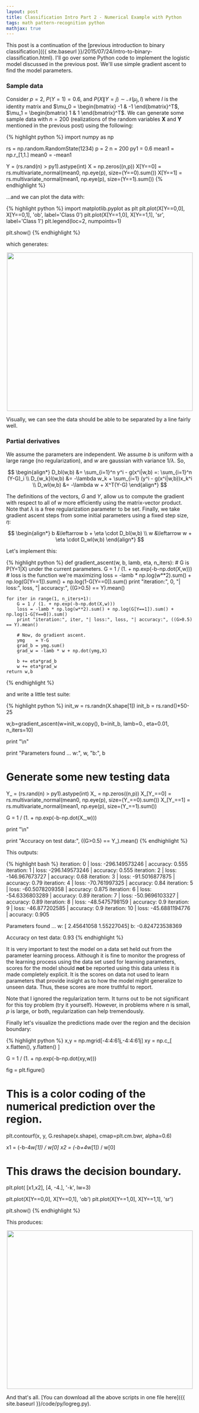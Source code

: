 ```yaml
---
layout: post
title: Classification Intro Part 2 - Numerical Example with Python
tags: math pattern-recognition python
mathjax: true
---
```


This post is a continuation of the [previous introduction to binary classification]({{ site.baseurl }}/2015/07/24/intro-to-binary-classification.html). I'll go over some Python code to implement the logistic model discussed in the previous post. We'll use simple gradient ascent to find the model parameters.

### Sample data

Consider $p=2$, $P(Y=1)=0.6$, and $P(X\|Y=j) \sim \mathcal{N}(\mu_j, I)$ where $I$ is the identity matrix and $\mu_0 = \begin{bmatrix} -1 & -1 \end{bmatrix}^T$, $\mu_1 = \begin{bmatrix} 1 & 1 \end{bmatrix}^T$. We can generate some sample data with $n=200$ (realizations of the random variables $\mathbf{X}$ and $\mathbf{Y}$ mentioned in the previous post) using the following:

{% highlight python %}
import numpy as np

rs = np.random.RandomState(1234)
p = 2
n = 200
py1 = 0.6
mean1 = np.r_[1,1.]
mean0 = -mean1

Y = (rs.rand(n) > py1).astype(int)
X = np.zeros((n,p))
X[Y==0] = rs.multivariate_normal(mean0, np.eye(p), size=(Y==0).sum())
X[Y==1] = rs.multivariate_normal(mean1, np.eye(p), size=(Y==1).sum())
{% endhighlight %}

...and we can plot the data with:

{% highlight python %}
import matplotlib.pyplot as plt 
plt.plot(X[Y==0,0], X[Y==0,1], 'ob', label='Class 0')
plt.plot(X[Y==1,0], X[Y==1,1], 'sr', label='Class 1')
plt.legend(loc=2, numpoints=1)

plt.show()
{% endhighlight %}

which generates:

<div style="text-align: center">
    <img src="{{ site.baseurl }}/images/logreg-1.png" width="500px" height="426px">
</div>

Visually, we can see the data should be able to be separated by a line fairly well.

### Partial derivatives

We assume the parameters are independent. We assume $b$ is uniform with a large range (no regularization), and $w$ are gaussian with variance $1/\lambda$. So,

$$
\begin{align*}
    D_bl(w,b) &= \sum_{i=1}^n y^i - g(x^i|w,b) =: \sum_{i=1}^n (Y-G)_i \\
    D_{w_k}l(w,b) &= -\lambda w_k + \sum_{i=1} (y^i - g(x^i|w,b))x_k^i \\
    D_wl(w,b) &= -\lambda w + X^T(Y-G)
\end{align*}
$$

The definitions of the vectors, $G$ and $Y$, allow us to compute the gradient with respect to all of $w$ more efficiently using the matrix-vector product. Note that $\lambda$ is a free regularization parameter to be set. Finally, we take gradient ascent steps from some initial parameters using a fixed step size, $\eta$:

$$
\begin{align*}
    b &\leftarrow b + \eta \cdot D_bl(w,b) \\
    w &\leftarrow w + \eta \cdot D_wl(w,b)
\end{align*}
$$

Let's implement this:

{% highlight python %}
def gradient_ascent(w, b, lamb, eta, n_iters):
    # G is P(Y=1|X) under the current parameters.
    G = 1 / (1. + np.exp(-b-np.dot(X,w)))
    # loss is the function we're maximizing
    loss = -lamb * np.log(w**2).sum() + np.log(G[Y==1]).sum() + np.log(1-G[Y==0]).sum()
    print "iteration:", 0, "| loss:", loss, "| accuracy:", ((G>0.5) == Y).mean()

    for iter in range(1, n_iters+1):
        G = 1 / (1. + np.exp(-b-np.dot(X,w)))
        loss = -lamb * np.log(w**2).sum() + np.log(G[Y==1]).sum() + np.log(1-G[Y==0]).sum()
        print "iteration:", iter, "| loss:", loss, "| accuracy:", ((G>0.5) == Y).mean()

        # Now, do gradient ascent.
        ymg    = Y-G
        grad_b = ymg.sum()
        grad_w = -lamb * w + np.dot(ymg,X)

        b += eta*grad_b
        w += eta*grad_w
    return w,b
{% endhighlight %}

and write a little test suite:

{% highlight python %}
init_w = rs.randn(X.shape[1])
init_b = rs.rand()*50-25

w,b=gradient_ascent(w=init_w.copy(), b=init_b, lamb=0., eta=0.01, n_iters=10)

print "\n"

print "Parameters found ... w:", w, "b:", b

# Generate some new testing data
Y_ = (rs.rand(n) > py1).astype(int)
X_ = np.zeros((n,p))
X_[Y_==0] = rs.multivariate_normal(mean0, np.eye(p), size=(Y_==0).sum())
X_[Y_==1] = rs.multivariate_normal(mean1, np.eye(p), size=(Y_==1).sum())

G = 1 / (1. + np.exp(-b-np.dot(X_,w)))

print "\n"

print "Accuracy on test data:", ((G>0.5) == Y_).mean()
{% endhighlight %}

This outputs:

{% highlight bash %}
iteration: 0 | loss: -296.149573246 | accuracy: 0.555
iteration: 1 | loss: -296.149573246 | accuracy: 0.555
iteration: 2 | loss: -146.967673727 | accuracy: 0.68
iteration: 3 | loss: -91.5016877875 | accuracy: 0.79
iteration: 4 | loss: -70.761997325 | accuracy: 0.84
iteration: 5 | loss: -60.5078209358 | accuracy: 0.875
iteration: 6 | loss: -54.6336803289 | accuracy: 0.89
iteration: 7 | loss: -50.9696103327 | accuracy: 0.89
iteration: 8 | loss: -48.5475798159 | accuracy: 0.9
iteration: 9 | loss: -46.877202585 | accuracy: 0.9
iteration: 10 | loss: -45.6881194776 | accuracy: 0.905


Parameters found ... w: [ 2.45641058  1.55227045] b: -0.824723538369


Accuracy on test data: 0.93
{% endhighlight %}

It is very important to test the model on a data set held out from the parameter learning process. Although it is fine to monitor the progress of the learning process using the data set used for learning parameters, scores for the model should **not** be reported using this data unless it is made completely explicit. It is the scores on data not used to learn parameters that provide insight as to how the model might generalize to unseen data. Thus, these scores are more truthful to report.

Note that I ignored the regularization term. It turns out to be not significant for this toy problem (try it yourself). However, in problems where $n$ is small, $p$ is large, or both, regularization can help tremendously.

Finally let's visualize the predictions made over the region and the decision boundary:

{% highlight python %}
x,y = np.mgrid[-4:4:61j,-4:4:61j]
xy = np.c_[ x.flatten(), y.flatten() ]

G = 1 / (1. + np.exp(-b-np.dot(xy,w)))

fig = plt.figure()
# This is a color coding of the numerical prediction over the region.
plt.contourf(x, y, G.reshape(x.shape), cmap=plt.cm.bwr, alpha=0.6)

x1 = (-b-4*w[1]) / w[0]
x2 = (-b+4*w[1]) / w[0]
# This draws the decision boundary.
plt.plot( [x1,x2], [4, -4.], '-k', lw=3)

plt.plot(X[Y==0,0], X[Y==0,1], 'ob')
plt.plot(X[Y==1,0], X[Y==1,1], 'sr')

plt.show()
{% endhighlight %}

This produces:

<div style="text-align: center">
    <img src="{{ site.baseurl }}/images/logreg-2.png" width="500px" height="426px">
</div>

And that's all. [You can download all the above scripts in one file here]({{ site.baseurl }}/code/py/logreg.py).
